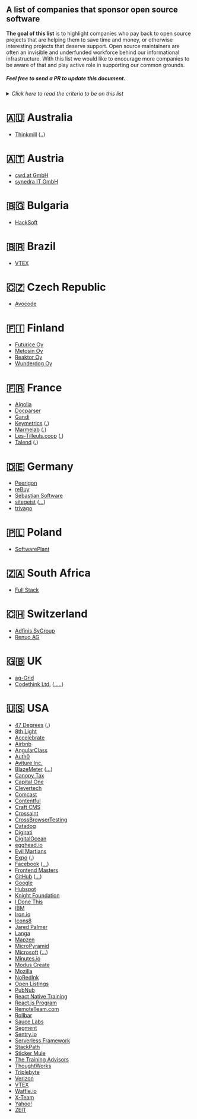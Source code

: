 ## A list of companies that sponsor open source software

**The goal of this list** is to highlight companies who pay back to open source projects that are helping them to save time and money, or otherwise interesting projects that deserve support. Open source maintainers are often an invisible and underfunded workforce behind our informational infrastructure. With this list we would like to encourage more companies to be aware of that and play active role in supporting our common grounds.

##### Feel free to send a PR to update this document.

<details>
<summary><em>Click here to read the criteria to be on this list</em></summary>
  <h3>Definitions</h3>
  <ul>
    <li>COMPANY: a legal entity made to generate profit.</li>
    <li>OPEN SOURCE PROJECT: any project under one of the licenses that comply with the open source definition as listed (and defined) on https://opensource.org/licenses</li>
    <li>THIRD-PARTY OPEN SOURCE PROJECT: an OPEN SOURCE PROJECT licensed under a different name to the COMPANY in question.</li>
    <li>SUPPORT (verb): to donate money to maintainers of an OPEN SOURCE PROJECT, or to allocate time for employees to contribute to OPEN SOURCE PROJECTS.</li>
  </ul>
  <h3>Criteria for inclusion</h3>
  <p>In order for an entry to be accepted into this list, the following criteria must be met</p>
  <ul>
    <li>Each entry is a COMPANY which systematically SUPPORTS some THIRD-PARTY OPEN SOURCE PROJECTS.</li>
    <li>Each entry should list the: (1) COMPANY name, (2) link(s) to blog post or page proving the support.</li>
  </ul>
</details> 

# 🇦🇺 Australia

- [Thinkmill](https://thinkmill.com.au/) ([.](https://github.com/styled-components/styled-components)[.](http://keystonejs.com/))

# 🇦🇹 Austria

- [cwd.at GmbH](https://cwd.at/)
- [synedra IT GmbH](https://opencollective.com/jfellner)

# 🇧🇬 Bulgaria

- [HackSoft](https://hacksoft.io/open-source)

# 🇧🇷 Brazil

- [VTEX](https://opencollective.com/vtex)

# 🇨🇿 Czech Republic

- [Avocode](https://avocode.com/)

# 🇫🇮 Finland

- [Futurice Oy](https://spiceprogram.org/)
- [Metosin Oy](http://www.metosin.fi/en/metosin/)
- [Reaktor Oy](http://bluebirdjs.com/docs/getting-started.html)
- [Wunderdog Oy](https://medium.com/wunderdog-technology/open-to-good-ideas-514e02c30372)

# 🇫🇷 France

- [Algolia](https://opencollective.com/algolia)
- [Docparser](https://opencollective.com/docparser)
- [Gandi](https://www.gandi.net/supports)
- [Keymetrics](https://keymetrics.io/) ([.](http://pm2.keymetrics.io/))
- [Marmelab](https://marmelab.com/blog/) ([.](https://github.com/marmelab/admin-on-rest))
- [Les-Tilleuls.coop](https://les-tilleuls.coop/fr/blog) ([.](https://github.com/api-platform))
- [Talend](https://www.talend.com/) ([.](http://coders.talend.com))

# 🇩🇪 Germany

- [Peerigon](https://opencollective.com/peerigon)
- [reBuy](https://opencollective.com/rebuy)
- [Sebastian Software](https://opencollective.com/sebastiansoft)
- [sitegeist](https://sitegeist.de/) ([.](https://www.neos.io/events/neos-conference-hamburg-2017.html)[.](https://typo3.org/news/article/typo3-association-platinum-status-for-sitegeist/)[.](https://www.neos.io/contribute/donating-to-neos.html))
- [trivago](https://opencollective.com/trivago)

# 🇵🇱 Poland

- [SoftwarePlant](https://opencollective.com/softwareplant)

# 🇿🇦 South Africa

- [Full Stack](https://opencollective.com/fullstack)

# 🇨🇭 Switzerland

- [Adfinis SyGroup](https://www.adfinis-sygroup.ch/en/about/engagement.html)
- [Renuo AG](https://renuo.ch)

# 🇬🇧 UK

- [ag-Grid](https://opencollective.com/ag-grid)
- [Codethink Ltd.](https://www.codethink.co.uk/) ([.](https://www.openhub.net/orgs/codethink)[.](https://www.genivi.org/genivi-members)[.](https://www.linuxfoundation.org/members/corporate)[.](http://stackalytics.com/?release=all&company=codethink&metric=commits)[.](http://baserock.org/))

# 🇺🇸 USA

- [47 Degrees](https://47deg.github.io) ([.](https://www.47deg.com/blog/ensime-sponsorship/))
- [8th Light](https://opencollective.com/8thlight)
- [Accelebrate](https://opencollective.com/accelebrate)
- [Airbnb](http://airbnb.io/projects/) 
- [AngularClass](https://opencollective.com/angularclass)
- [Auth0](https://opencollective.com/auth0)
- [Aviture Inc.](https://opencollective.com/contact4)
- [BlazeMeter](https://www.blazemeter.com/) ([.](http://jmeter.apache.org/changes_history.html)[.](http://www.jmeter-plugins.org/)[.](https://wiki.jenkins.io/display/JENKINS/Performance+Plugin))
- [Canopy Tax](https://canopytax.github.io/post/systemjs-sponsorship/)
- [Capital One](https://opencollective.com/capitalone)
- [Clevertech](https://opencollective.com/michellemcfarland)
- [Comcast](http://innovationfund.comcast.com/)
- [Contentful](https://opencollective.com/contentful)
- [Craft CMS](https://opencollective.com/craftcms)
- [Crossaint](https://opencollective.com/croissant)
- [CrossBrowserTesting](https://opencollective.com/crossbrowsertesting)
- [Datadog](https://opencollective.com/datadog)
- [Digirati](https://opencollective.com/johnbaker)
- [DigitalOcean](https://opencollective.com/digitalocean)
- [egghead.io](https://opencollective.com/joelhooks)
- [Evil Martians](https://evilmartians.com/#oss)
- [Expo](https://blog.expo.io/putting-your-money-where-your-package-json-is-e34a35099a1b) ([.](https://www.patreon.com/expoio))
- [Facebook](https://code.facebook.com/projects/) ([.](https://www.linuxfoundation.org/members/corporate)[.](http://www.apache.org/foundation/thanks.html)[.](http://www.opencompute.org/about/membership-organizational-directory/))
- [Frontend Masters](https://opencollective.com/frontendmasters)
- [GitHub](https://fosster.herokuapp.com/) ([.](https://www.linuxfoundation.org/members/corporate)[.](https://www.freexian.com/en/services/debian-lts.html)[.](https://opencollective.com/github))
- [Google](https://opensource.google.com/community/affiliations/)
- [Hubspot](https://opencollective.com/hubspot)
- [Knight Foundation](https://opencollective.com/knightfdn)
- [I Done This](https://opencollective.com/idonethis)
- [IBM](http://www-03.ibm.com/press/us/en/pressrelease/41926.wss)
- [Iron.io](https://opencollective.com/getiron)
- [Icons8](https://icons8.com/icon)
- [Jared Palmer](https://opencollective.com/jaredpalmer)
- [Langa](https://opencollective.com/langa)
- [Mapzen](https://opencollective.com/mapzen)
- [MicroPyramid](https://opencollective.com/micropyramid)
- [Microsoft](https://opensource.microsoft.com/) ([.](http://www.apache.org/foundation/thanks.html)[.](https://www.linuxfoundation.org/members/corporate)[.](https://www.theverge.com/2016/9/15/12926288/microsoft-really-does-love-linux))
- [Minutes.io](https://opencollective.com/minutes_io)
- [Modus Create](https://opencollective.com/moduscreate)
- [Mozilla](https://www.mozilla.org/en-US/moss/)
- [NoRedInk](http://tech.noredink.com/post/136615783598/welcome-evan)
- [Open Listings](https://opencollective.com/openlistings)
- [PubNub](https://opencollective.com/pubnub)
- [React Native Training](https://opencollective.com/reactnativetraining)
- [React.js Program](https://opencollective.com/reactjsprogram)
- [RemoteTeam.com](https://opencollective.com/remoteteamcom)
- [Rollbar](https://opencollective.com/rollbar)
- [Sauce Labs](https://opencollective.com/saucelabs)
- [Segment](https://opencollective.com/segment)
- [Sentry.io](https://opencollective.com/sentry)
- [Serverless Framework](https://opencollective.com/goserverless)
- [StackPath](https://opencollective.com/stackpath)
- [Sticker Mule](https://opencollective.com/stickermule)
- [The Training Advisors](https://opencollective.com/thetrainingadvisors)
- [ThoughtWorks](https://www.thoughtworks.com/open-source)
- [Triplebyte](https://opencollective.com/triplebyte)
- [Verizon](https://opencollective.com/verizon)
- [VTEX](https://opencollective.com/vtex)
- [Waffle.io](https://opencollective.com/waffleio)
- [X-Team](https://opencollective.com/xteam)
- [Yahoo!](https://opencollective.com/yahoo)
- [ZEIT](https://opencollective.com/zeit)

